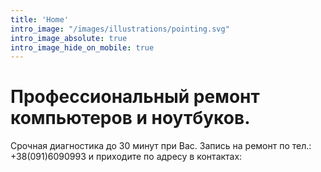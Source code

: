 ```yaml
---
title: 'Home'
intro_image: "/images/illustrations/pointing.svg"
intro_image_absolute: true
intro_image_hide_on_mobile: true
---
```


# Профессиональный ремонт компьютеров и ноутбуков.

Срочная диагностика до 30 минут при Вас.
Запись на ремонт по тел.: +38(091)6090993 и приходите по адресу в контактах:
